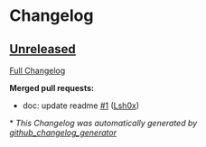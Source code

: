 # Changelog

## [Unreleased](https://github.com/Lsh0x/fsmrs/tree/HEAD)

[Full Changelog](https://github.com/Lsh0x/fsmrs/compare/77d3be86a23a152fbd3800bec1038889ff96624a...HEAD)

**Merged pull requests:**

- doc: update readme [\#1](https://github.com/Lsh0x/fsmrs/pull/1) ([Lsh0x](https://github.com/Lsh0x))



\* *This Changelog was automatically generated by [github_changelog_generator](https://github.com/github-changelog-generator/github-changelog-generator)*

